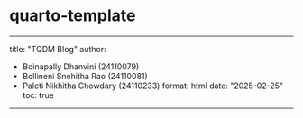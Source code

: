 # quarto-template
---
title: "TQDM Blog"
author:
  - Boinapally Dhanvini (24110079)
  - Bollineni Snehitha Rao (24110081)
  - Paleti Nikhitha Chowdary (24110233)
format: html
date: "2025-02-25"
toc: true
---
